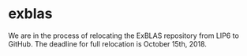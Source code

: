 # exblas
We are in the process of relocating the ExBLAS repository from LIP6 to GitHub. 
The deadline for full relocation is October 15th, 2018. 
